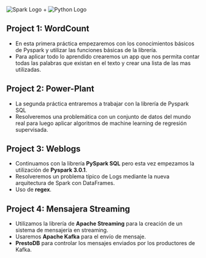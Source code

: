 ![Spark Logo](http://spark-mooc.github.io/web-assets/images/ta_Spark-logo-small.png) + ![Python Logo](http://spark-mooc.github.io/web-assets/images/python-logo-master-v3-TM-flattened_small.png)


## Project 1: WordCount

- En esta primera práctica empezaremos con los conocimientos básicos de Pyspark y utilizar las funciones básicas de la librería.
- Para aplicar todo lo aprendido crearemos un app que nos permita contar todas las palabras que existan en el texto y crear una lista de las mas utilizadas.

## Project 2: Power-Plant

- La segunda práctica entraremos a trabajar con la librería de Pyspark SQL 
- Resolveremos una problemática con un conjunto de datos del mundo real para luego aplicar algoritmos de machine learning de regresión supervisada.

## Project 3: Weblogs

- Continuamos con la librería **PySpark SQL** pero esta vez empezamos la utilización de **Pyspark 3.0.1**.
- Resolveremos un problema típico de Logs mediante la nueva arquitectura de Spark con DataFrames.
- Uso de **regex**.

## Project 4: Mensajera Streaming

- Utilizamos la librería de **Apache Streaming** para la creación de un sistema de mensajería en streaming.
- Usaremos **Apache Kafka** para el envío de mensaje.
- **PrestoDB** para controlar los mensajes enviados por los productores de Kafka.
